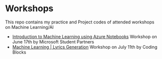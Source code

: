 # Workshops
This repo contains my practice and Project codes of attended workshops on Machine Learning/AI 
- [Introduction to Machine Learning using Azure Notebooks]() Workshop on June 17th by Microsoft Student Partners
- [Machine Learning | Lyrics Generation]() Workshop on July 11th by Coding Blocks
